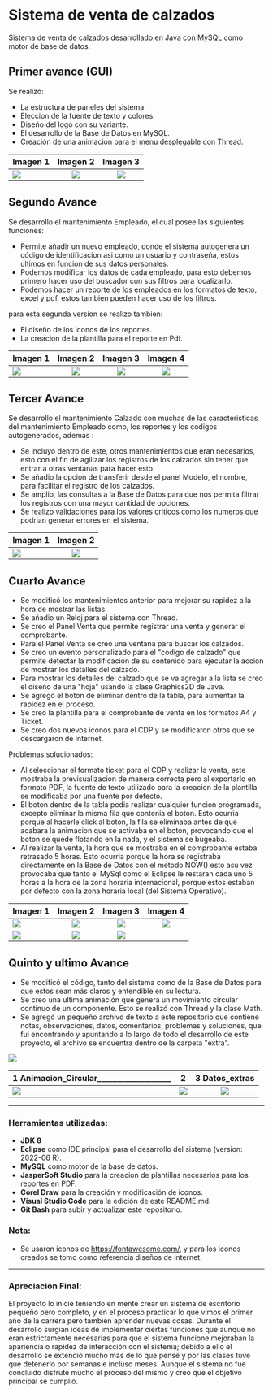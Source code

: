 # Sistema de venta de calzados
Sistema de venta de calzados desarrollado en Java con MySQL como motor de base de datos.

## Primer avance (GUI)
Se realizó:
- La estructura de paneles del sistema.
- Eleccion de la fuente de texto y colores.
- Diseño del logo con su variante.
- El desarrollo de la Base de Datos en MySQL.
- Creación de una animacion para el menu desplegable con Thread.

| Imagen 1 | Imagen 2 | Imagen 3 |
| ------------- |:-------------:| :-----:|
| ![][1st_img_1] | ![][1st_img_2] | ![][1st_img_3] |

## Segundo Avance

Se desarrollo el mantenimiento Empleado, el cual posee las siguientes funciones:
- Permite añadir un nuevo empleado, donde el sistema autogenera un código de identificacion asi como un usuario y contraseña, estos ultimos en funcion de sus datos personales.
- Podemos modificar los datos de cada empleado, para esto debemos primero hacer uso del buscador con sus filtros para localizarlo.
- Podemos hacer un reporte de los empleados en los formatos de texto, excel y pdf, estos tambien pueden hacer uso de los filtros.

para esta segunda version se realizo tambien:
- El diseño de los iconos de los reportes.
- La creacion de la plantilla para el reporte en Pdf.

| Imagen 1 | Imagen 2 | Imagen 3 | Imagen 4 |
| ------------- |:-------------:|:-------------:|:-------------:|
| ![][2nd_img_1] | ![][2nd_img_2] | ![][2nd_img_3] | ![][2nd_img_4] |

## Tercer Avance
Se desarrollo el mantenimiento Calzado con muchas de las caracteristicas del mantenimiento Empleado como, los reportes y los codigos autogenerados, ademas :
- Se incluyo dentro de este, otros mantenimientos que eran necesarios, esto con el fin de agilizar los registros de los calzados sin tener que entrar a otras ventanas para hacer esto.
- Se añadio la opcion de transferir desde el panel Modelo, el nombre, para facilitar el registro de los calzados.
- Se amplio, las consultas a la Base de Datos para que nos permita filtrar los registros con una mayor cantidad de opciones.
- Se realizo validaciones para los valores criticos como los numeros que podrian generar errores en el sistema.

| Imagen 1 | Imagen 2 |
| ------------- |:-------------:|
| ![][3rd_img_1] | ![][3rd_img_2] |


## Cuarto Avance
- Se modificó los mantenimientos anterior para mejorar su rapidez a la hora de mostrar las listas.
- Se añadio un Reloj para el sistema con Thread.
- Se creo el Panel Venta que permite registrar una venta y generar el comprobante.
- Para el Panel Venta se creo una ventana para buscar los calzados.
- Se creo un evento personalizado para el "codigo de calzado" que permite detectar la modificacion de su contenido para ejecutar la accion de mostrar los detalles del calzado.
- Para mostrar los detalles del calzado que se va agregar a la lista se creo el diseño de una "hoja" usando la clase Graphics2D de Java.
- Se agregó el boton de eliminar dentro de la tabla, para aumentar la rapidez en el proceso.
- Se creo la plantilla para el comprobante de venta en los formatos A4 y Ticket.
- Se creo dos nuevos iconos para el CDP y se modificaron otros que se descargaron de internet.

Problemas solucionados:
- Al seleccionar el formato ticket para el CDP y realizar la venta, este mostraba la previsualizacion de manera correcta pero al exportarlo en formato PDF, la fuente de texto utilizado para la creacion de la plantilla se modificaba por una fuente por defecto.
- El boton dentro de la tabla podia realizar cualquier funcion programada, excepto eliminar la misma fila que contenia el boton. Esto ocurria porque al hacerle click al boton, la fila se eliminaba antes de que acabara la animacion que se activaba en el boton, provocando que el boton se quede flotando en la nada, y el sistema se bugeaba.
- Al realizar la venta, la hora que se mostraba en el comprobante estaba retrasado 5 horas. Esto ocurria porque la hora se registraba directamente en la Base de Datos con el metodo NOW() esto asu vez provocaba que tanto el MySql como el Eclipse le restaran cada uno 5 horas a la hora de la zona horaria internacional, porque estos estaban por defecto con la zona horaria local (del Sistema Operativo).

| Imagen 1 | Imagen 2 | Imagen 3 | Imagen 4 |
| ------------- |:-------------:|:-------------:|:-------------:|
| ![][4rd_img_1] | ![][4rd_img_2] | ![][4rd_img_3] | ![][4rd_img_4] |
| ![][4rd_img_5] | ![][4rd_img_6] | ![][4rd_img_7] | |

## Quinto y ultimo Avance
- Se modificó el código, tanto del sistema como de la Base de Datos para que estos sean más claros y entendible en su lectura.
- Se creo una ultima animación que genera un movimiento circular continuo de un componente. Esto se realizó con Thread y la clase Math.
- Se agregó un pequeño archivo de texto a este repositorio que contiene notas, observaciones, datos, comentarios, problemas y soluciones, que fui encontrando y apuntando a lo largo de todo el desarrollo de este proyecto, el archivo se encuentra dentro de la carpeta "extra".


![][Extra_BD_shoesformen]


| 1 Animacion_Circular___________________ | 2 | 3 Datos_extras |
| ------------- |:-------------:|:-------------:|
| ![][Extra_animacion_circular] | ![][Extra_distribucion_paneles] | ![][Extra_datos] |

---

### Herramientas utilizadas:
- **JDK 8**
- **Eclipse** como IDE principal para el desarrollo del sistema (version: 2022-06 R).
- **MySQL** como motor de la base de datos.
- **JasperSoft Studio** para la creacion de plantillas necesarios para los reportes en PDF.
- **Corel Draw** para la creación y modificación de iconos.
- **Visual Studio Code** para la edición de este README.md.
- **Git Bash** para subir y actualizar este repositorio.


### Nota:
- Se usaron iconos de <https://fontawesome.com/>, y para los iconos creados se tomo como referencia diseños de internet.

---



### Apreciación Final:
El proyecto lo inicie teniendo en mente crear un sistema de escritorio pequeño pero completo, y en el proceso practicar lo que vimos el primer año de la carrera pero tambien aprender nuevas cosas. Durante el desarrollo surgian ideas de implementar ciertas funciones que aunque no eran estrictamente necesarias para que el sistema funcione mejoraban la apariencia o rapidez de interacción con el sistema; debido a ello el desarrollo se extendió mucho más de lo que pensé y por las clases tuve que detenerlo por semanas e incluso meses. Aunque el sistema no fue concluido disfrute mucho el proceso del mismo y creo que el objetivo principal se cumplió.



[1st_img_1]: ./screenshot/version_01_01.png
[1st_img_2]: ./screenshot/version_01_02.png
[1st_img_3]: ./screenshot/version_01_03.png

[2nd_img_1]: ./screenshot/version_02_01.png
[2nd_img_2]: ./screenshot/version_02_02.png
[2nd_img_3]: ./screenshot/version_02_03.png
[2nd_img_4]: ./screenshot/version_02_04.png

[3rd_img_1]: ./screenshot/version_03_01.png
[3rd_img_2]: ./screenshot/version_03_02.png

[4rd_img_1]: ./screenshot/version_04_01.png
[4rd_img_2]: ./screenshot/version_04_02.png
[4rd_img_3]: ./screenshot/version_04_03.png
[4rd_img_4]: ./screenshot/version_04_04.png
[4rd_img_5]: ./screenshot/version_04_05.png
[4rd_img_6]: ./screenshot/version_04_06.png
[4rd_img_7]: ./screenshot/version_04_07.png

[Extra_animacion_circular]: ./screenshot/Extra_animacion_circular.gif
[Extra_datos]: ./screenshot/Extra_datos.png
[Extra_distribucion_paneles]: ./screenshot/Extra_distribucion_paneles.png
[Extra_BD_shoesformen]: ./screenshot/Extra_BD_shoesformen.png